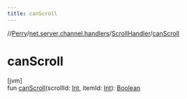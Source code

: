 ```yaml
---
title: canScroll
---
```

//[Perry](../../../index.html)/[net.server.channel.handlers](../index.html)/[ScrollHandler](index.html)/[canScroll](can-scroll.html)



# canScroll



[jvm]\
fun [canScroll](can-scroll.html)(scrollId: [Int](https://kotlinlang.org/api/latest/jvm/stdlib/kotlin/-int/index.html), itemId: [Int](https://kotlinlang.org/api/latest/jvm/stdlib/kotlin/-int/index.html)): [Boolean](https://kotlinlang.org/api/latest/jvm/stdlib/kotlin/-boolean/index.html)




